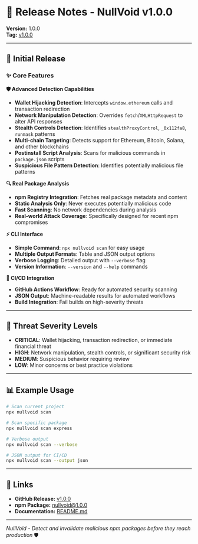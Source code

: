# 🚀 Release Notes - NullVoid v1.0.0

**Version:** 1.0.0  
**Tag:** [v1.0.0](https://github.com/kurt-grung/NullVoid/releases/tag/v1.0.0)

---

## 🎉 **Initial Release**

### ✨ **Core Features**

**🛡️ Advanced Detection Capabilities**
- **Wallet Hijacking Detection**: Intercepts `window.ethereum` calls and transaction redirection
- **Network Manipulation Detection**: Overrides `fetch`/`XMLHttpRequest` to alter API responses
- **Stealth Controls Detection**: Identifies `stealthProxyControl`, `_0x112fa8`, `runmask` patterns
- **Multi-chain Targeting**: Detects support for Ethereum, Bitcoin, Solana, and other blockchains
- **Postinstall Script Analysis**: Scans for malicious commands in `package.json` scripts
- **Suspicious File Pattern Detection**: Identifies potentially malicious file patterns

**🔍 Real Package Analysis**
- **npm Registry Integration**: Fetches real package metadata and content
- **Static Analysis Only**: Never executes potentially malicious code
- **Fast Scanning**: No network dependencies during analysis
- **Real-world Attack Coverage**: Specifically designed for recent npm compromises

**⚡ CLI Interface**
- **Simple Command**: `npx nullvoid scan` for easy usage
- **Multiple Output Formats**: Table and JSON output options
- **Verbose Logging**: Detailed output with `--verbose` flag
- **Version Information**: `--version` and `--help` commands

**🔧 CI/CD Integration**
- **GitHub Actions Workflow**: Ready for automated security scanning
- **JSON Output**: Machine-readable results for automated workflows
- **Build Integration**: Fail builds on high-severity threats

---

## 🚨 **Threat Severity Levels**

- **CRITICAL**: Wallet hijacking, transaction redirection, or immediate financial threat
- **HIGH**: Network manipulation, stealth controls, or significant security risk
- **MEDIUM**: Suspicious behavior requiring review
- **LOW**: Minor concerns or best practice violations

---

## 📊 **Example Usage**

```bash
# Scan current project
npx nullvoid scan

# Scan specific package
npx nullvoid scan express

# Verbose output
npx nullvoid scan --verbose

# JSON output for CI/CD
npx nullvoid scan --output json
```

---

## 🔗 **Links**

- **GitHub Release:** [v1.0.0](https://github.com/kurt-grung/NullVoid/releases/tag/v1.0.0)
- **npm Package:** [nullvoid@1.0.0](https://www.npmjs.com/package/nullvoid/v/1.0.0)
- **Documentation:** [README.md](https://github.com/kurt-grung/NullVoid/blob/main/README.md)

---

*NullVoid - Detect and invalidate malicious npm packages before they reach production* 🛡️
